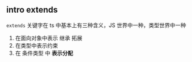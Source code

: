 ## intro extends

`extends` 关键字在 ts 中基本上有三种含义，JS 世界中一种，类型世界中一种

1. 在面向对象中表示 继承 拓展 
2. 在类型中表示约束
3. 在 条件类型 中 **表示分配**